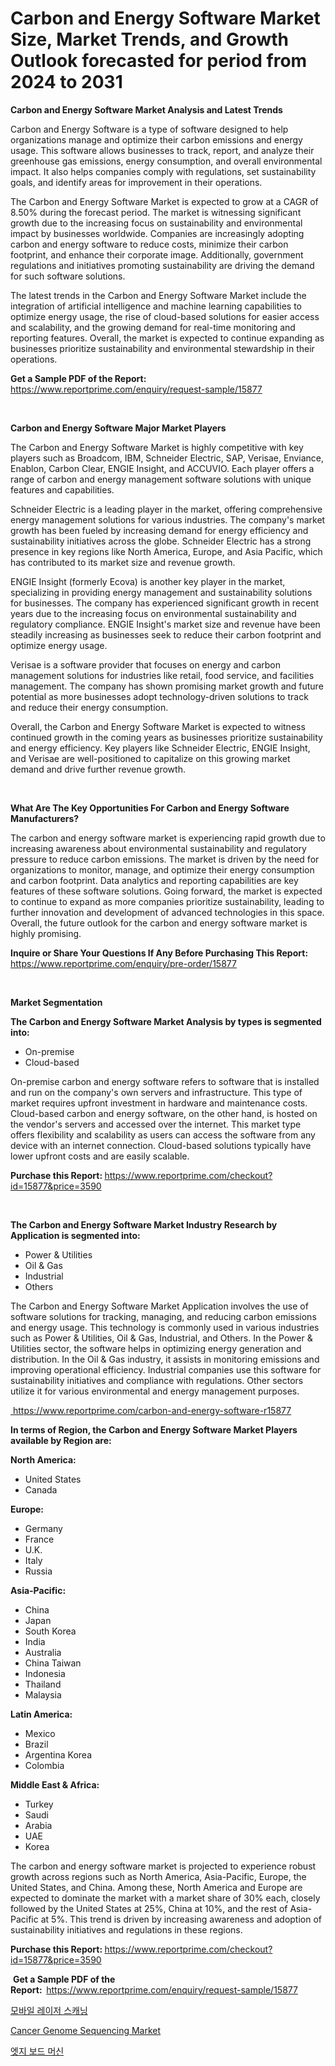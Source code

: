 <p><h1>Carbon and Energy Software Market Size, Market Trends, and Growth Outlook forecasted for period from 2024 to 2031</h1></p><p><strong>Carbon and Energy Software Market Analysis and Latest Trends</strong></p>
<p><p>Carbon and Energy Software is a type of software designed to help organizations manage and optimize their carbon emissions and energy usage. This software allows businesses to track, report, and analyze their greenhouse gas emissions, energy consumption, and overall environmental impact. It also helps companies comply with regulations, set sustainability goals, and identify areas for improvement in their operations.</p><p>The Carbon and Energy Software Market is expected to grow at a CAGR of 8.50% during the forecast period. The market is witnessing significant growth due to the increasing focus on sustainability and environmental impact by businesses worldwide. Companies are increasingly adopting carbon and energy software to reduce costs, minimize their carbon footprint, and enhance their corporate image. Additionally, government regulations and initiatives promoting sustainability are driving the demand for such software solutions.</p><p>The latest trends in the Carbon and Energy Software Market include the integration of artificial intelligence and machine learning capabilities to optimize energy usage, the rise of cloud-based solutions for easier access and scalability, and the growing demand for real-time monitoring and reporting features. Overall, the market is expected to continue expanding as businesses prioritize sustainability and environmental stewardship in their operations.</p></p>
<p><strong>Get a Sample PDF of the Report:&nbsp;</strong> <a href="https://www.reportprime.com/enquiry/request-sample/15877">https://www.reportprime.com/enquiry/request-sample/15877</a></p>
<p>&nbsp;</p>
<p><strong>Carbon and Energy Software Major Market Players</strong></p>
<p><p>The Carbon and Energy Software Market is highly competitive with key players such as Broadcom, IBM, Schneider Electric, SAP, Verisae, Enviance, Enablon, Carbon Clear, ENGIE Insight, and ACCUVIO. Each player offers a range of carbon and energy management software solutions with unique features and capabilities.</p><p>Schneider Electric is a leading player in the market, offering comprehensive energy management solutions for various industries. The company's market growth has been fueled by increasing demand for energy efficiency and sustainability initiatives across the globe. Schneider Electric has a strong presence in key regions like North America, Europe, and Asia Pacific, which has contributed to its market size and revenue growth.</p><p>ENGIE Insight (formerly Ecova) is another key player in the market, specializing in providing energy management and sustainability solutions for businesses. The company has experienced significant growth in recent years due to the increasing focus on environmental sustainability and regulatory compliance. ENGIE Insight's market size and revenue have been steadily increasing as businesses seek to reduce their carbon footprint and optimize energy usage.</p><p>Verisae is a software provider that focuses on energy and carbon management solutions for industries like retail, food service, and facilities management. The company has shown promising market growth and future potential as more businesses adopt technology-driven solutions to track and reduce their energy consumption.</p><p>Overall, the Carbon and Energy Software Market is expected to witness continued growth in the coming years as businesses prioritize sustainability and energy efficiency. Key players like Schneider Electric, ENGIE Insight, and Verisae are well-positioned to capitalize on this growing market demand and drive further revenue growth.</p></p>
<p>&nbsp;</p>
<p><strong>What Are The Key Opportunities For Carbon and Energy Software Manufacturers?</strong></p>
<p><p>The carbon and energy software market is experiencing rapid growth due to increasing awareness about environmental sustainability and regulatory pressure to reduce carbon emissions. The market is driven by the need for organizations to monitor, manage, and optimize their energy consumption and carbon footprint. Data analytics and reporting capabilities are key features of these software solutions. Going forward, the market is expected to continue to expand as more companies prioritize sustainability, leading to further innovation and development of advanced technologies in this space. Overall, the future outlook for the carbon and energy software market is highly promising.</p></p>
<p><strong>Inquire or Share Your Questions If Any Before Purchasing This Report:</strong> <a href="https://www.reportprime.com/enquiry/pre-order/15877">https://www.reportprime.com/enquiry/pre-order/15877</a></p>
<p>&nbsp;</p>
<p><strong>Market Segmentation</strong></p>
<p><strong>The Carbon and Energy Software Market Analysis by types is segmented into:</strong></p>
<p><ul><li>On-premise</li><li>Cloud-based</li></ul></p>
<p><p>On-premise carbon and energy software refers to software that is installed and run on the company's own servers and infrastructure. This type of market requires upfront investment in hardware and maintenance costs. Cloud-based carbon and energy software, on the other hand, is hosted on the vendor's servers and accessed over the internet. This market type offers flexibility and scalability as users can access the software from any device with an internet connection. Cloud-based solutions typically have lower upfront costs and are easily scalable.</p></p>
<p><strong>Purchase this Report:&nbsp;</strong><a href="https://www.reportprime.com/checkout?id=15877&price=3590">https://www.reportprime.com/checkout?id=15877&price=3590</a></p>
<p>&nbsp;</p>
<p><strong>The Carbon and Energy Software Market Industry Research by Application is segmented into:</strong></p>
<p><ul><li>Power & Utilities</li><li>Oil & Gas</li><li>Industrial</li><li>Others</li></ul></p>
<p><p>The Carbon and Energy Software Market Application involves the use of software solutions for tracking, managing, and reducing carbon emissions and energy usage. This technology is commonly used in various industries such as Power & Utilities, Oil & Gas, Industrial, and Others. In the Power & Utilities sector, the software helps in optimizing energy generation and distribution. In the Oil & Gas industry, it assists in monitoring emissions and improving operational efficiency. Industrial companies use this software for sustainability initiatives and compliance with regulations. Other sectors utilize it for various environmental and energy management purposes.</p></p>
<p><a href="https://www.reportprime.com/carbon-and-energy-software-r15877">&nbsp;https://www.reportprime.com/carbon-and-energy-software-r15877</a></p>
<p><strong>In terms of Region, the Carbon and Energy Software Market Players available by Region are:</strong></p>
<p>
    <p> <strong> North America: </strong>
        <ul>
            <li>United States</li>
            <li>Canada</li>
        </ul>
        </p> 
    <p> <strong> Europe: </strong>
        <ul>
            <li>Germany</li>
            <li>France</li>
            <li>U.K.</li>
            <li>Italy</li>
            <li>Russia</li>
        </ul>
        </p> 
    <p> <strong> Asia-Pacific: </strong>
        <ul>
            <li>China</li>
            <li>Japan</li>
            <li>South Korea</li>
            <li>India</li>
            <li>Australia</li>
            <li>China Taiwan</li>
            <li>Indonesia</li>
            <li>Thailand</li>
            <li>Malaysia</li>
        </ul>
        </p> 
    <p> <strong> Latin America: </strong>
        <ul>
            <li>Mexico</li>
            <li>Brazil</li>
            <li>Argentina Korea</li>
            <li>Colombia</li>
        </ul>
        </p> 
    <p> <strong> Middle East & Africa: </strong>
        <ul>
            <li>Turkey</li>
            <li>Saudi</li>
            <li>Arabia</li>
            <li>UAE</li>
            <li>Korea</li>
        </ul>
    </p>
    </p>
<p><p>The carbon and energy software market is projected to experience robust growth across regions such as North America, Asia-Pacific, Europe, the United States, and China. Among these, North America and Europe are expected to dominate the market with a market share of 30% each, closely followed by the United States at 25%, China at 10%, and the rest of Asia-Pacific at 5%. This trend is driven by increasing awareness and adoption of sustainability initiatives and regulations in these regions.</p></p>
<p><strong>Purchase this Report: </strong><a href="https://www.reportprime.com/checkout?id=15877&price=3590">https://www.reportprime.com/checkout?id=15877&price=3590</a></p>
<p>&nbsp;<strong>Get a Sample PDF of the Report:&nbsp;&nbsp;</strong><a href="https://www.reportprime.com/enquiry/request-sample/15877">https://www.reportprime.com/enquiry/request-sample/15877</a></p>
<p><strong></strong></p>
<p><p><a href="https://medium.com/@londonacobson5656/%EB%AA%A8%EB%B0%94%EC%9D%BC-%EB%A0%88%EC%9D%B4%EC%A0%80-%EC%8A%A4%EC%BA%90%EB%8B%9D-%EC%8B%9C%EC%9E%A5-%EA%B2%BD%EC%9F%81-%EB%B6%84%EC%84%9D-%EC%8B%9C%EC%9E%A5-%ED%8A%B8%EB%A0%8C%EB%93%9C-%EB%B0%8F-2031%EB%85%84%EA%B9%8C%EC%A7%80-%EC%98%88%EC%B8%A1-c17b60f938b4">모바일 레이저 스캐닝</a></p><p><a href="https://github.com/NorbertYates/Market-Research-Report-List-4/blob/main/cancer-genome-sequencing-market.md">Cancer Genome Sequencing Market</a></p><p><a href="https://medium.com/@jaleelweissnat2022/%EC%97%90%EC%A7%80-%EB%B3%B4%EB%93%9C-%EA%B8%B0%EA%B3%84-%EC%8B%9C%EC%9E%A5-%EC%A0%84%EB%A7%9D-%EC%82%B0%EC%97%85-%EA%B0%9C%EC%9A%94-%EB%B0%8F-%EC%98%88%EC%B8%A1-2024%EB%85%84%EB%B6%80%ED%84%B0-2031%EB%85%84%EA%B9%8C%EC%A7%80-cd4ef554532f">엣지 보드 머신</a></p></p>